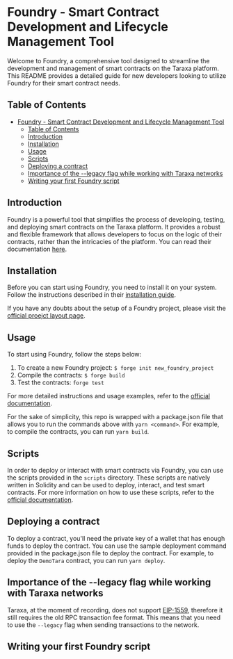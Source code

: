 # Foundry - Smart Contract Development and Lifecycle Management Tool

Welcome to Foundry, a comprehensive tool designed to streamline the development and management of smart contracts on the Taraxa platform. This README provides a detailed guide for new developers looking to utilize Foundry for their smart contract needs.

## Table of Contents

- [Foundry - Smart Contract Development and Lifecycle Management Tool](#foundry---smart-contract-development-and-lifecycle-management-tool)
  - [Table of Contents](#table-of-contents)
  - [Introduction](#introduction)
  - [Installation](#installation)
  - [Usage](#usage)
  - [Scripts](#scripts)
  - [Deploying a contract](#deploying-a-contract)
  - [Importance of the --legacy flag while working with Taraxa networks](#importance-of-the---legacy-flag-while-working-with-taraxa-networks)
  - [Writing your first Foundry script](#writing-your-first-foundry-script)

## Introduction

Foundry is a powerful tool that simplifies the process of developing, testing, and deploying smart contracts on the Taraxa platform. It provides a robust and flexible framework that allows developers to focus on the logic of their contracts, rather than the intricacies of the platform. You can read their documentation [here](https://book.getfoundry.sh/).

## Installation

Before you can start using Foundry, you need to install it on your system. Follow the instructions described in their [installation guide](https://book.getfoundry.sh/installation).

If you have any doubts about the setup of a Foundry project, please visit the [official proejct layout page](https://book.getfoundry.sh/projects/project-layout).

## Usage

To start using Foundry, follow the steps below:

1. To create a new Foundry project: `$ forge init new_foundry_project`
2. Compile the contracts: `$ forge build`
3. Test the contracts: `forge test`

For more detailed instructions and usage examples, refer to the [official documentation](https://taraxa.io/docs/foundry).

For the sake of simplicity, this repo is wrapped with a package.json file that allows you to run the commands above with `yarn <command>`. For example, to compile the contracts, you can run `yarn build`.

## Scripts

In order to deploy or interact with smart contracts via Foundry, you can use the scripts provided in the `scripts` directory. These scripts are natively written in Solidity and can be used to deploy, interact, and test smart contracts. For more information on how to use these scripts, refer to the [official documentation](https://book.getfoundry.sh/tutorials/solidity-scripting).

## Deploying a contract

To deploy a contract, you'll need the private key of a wallet that has enough funds to deploy the contract. You can use the sample deployment command provided in the package.json file to deploy the contract. For example, to deploy the `DemoTara` contract, you can run `yarn deploy`.

## Importance of the --legacy flag while working with Taraxa networks

Taraxa, at the moment of recording, does not support [EIP-1559](https://eips.ethereum.org/EIPS/eip-1559), therefore it still requires the old RPC transaction fee format. This means that you need to use the `--legacy` flag when sending transactions to the network.

## Writing your first Foundry script
